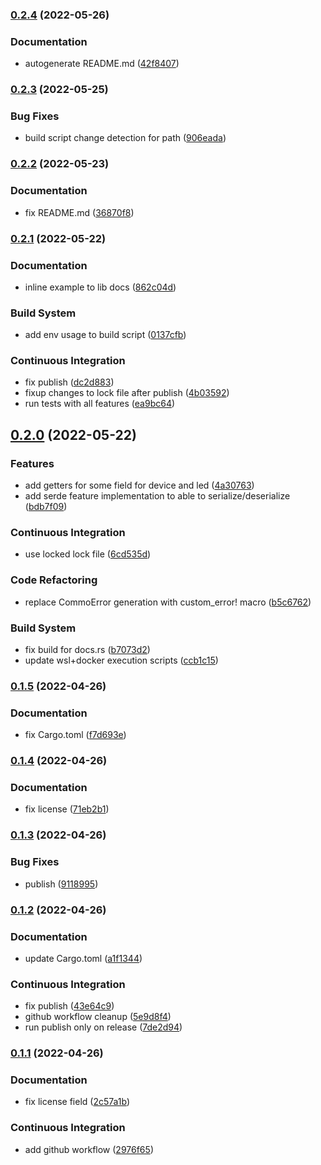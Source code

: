 ### [0.2.4](https://github.com/meskill/mystic-light-sdk/compare/v0.2.3...v0.2.4) (2022-05-26)


### Documentation

* autogenerate README.md ([42f8407](https://github.com/meskill/mystic-light-sdk/commit/42f8407620324209a60248683d403a9d3401ebff))

### [0.2.3](https://github.com/meskill/mystic-light-sdk/compare/v0.2.2...v0.2.3) (2022-05-25)


### Bug Fixes

* build script change detection for path ([906eada](https://github.com/meskill/mystic-light-sdk/commit/906eadab58fb4ef8a6b4a7f8e492a6c3cc845ef8))

### [0.2.2](https://github.com/meskill/mystic-light-sdk/compare/v0.2.1...v0.2.2) (2022-05-23)


### Documentation

* fix README.md ([36870f8](https://github.com/meskill/mystic-light-sdk/commit/36870f89e57f2cae329e0fbc7bebfe3c38858b7a))

### [0.2.1](https://github.com/meskill/mystic-light-sdk/compare/v0.2.0...v0.2.1) (2022-05-22)


### Documentation

* inline example to lib docs ([862c04d](https://github.com/meskill/mystic-light-sdk/commit/862c04d45dbe3632b2708203c62797c350ca949c))


### Build System

* add env usage to build script ([0137cfb](https://github.com/meskill/mystic-light-sdk/commit/0137cfb21665bc929987ca58b403532fdd5e0e89))


### Continuous Integration

* fix publish ([dc2d883](https://github.com/meskill/mystic-light-sdk/commit/dc2d883ca2f5ec965aa9ad4a92b3f17fd8b8d110))
* fixup changes to lock file after publish ([4b03592](https://github.com/meskill/mystic-light-sdk/commit/4b035924d0a434d2759d5c4fbd44fec8cb88a4e7))
* run tests with all features ([ea9bc64](https://github.com/meskill/mystic-light-sdk/commit/ea9bc64baf946c71afa63bb1295d283e7772253b))

## [0.2.0](https://github.com/meskill/mystic-light-sdk/compare/v0.1.5...v0.2.0) (2022-05-22)


### Features

* add getters for some field for device and led ([4a30763](https://github.com/meskill/mystic-light-sdk/commit/4a3076312bf8716b7bf5a781585b091f9958aaa4))
* add serde feature implementation to able to serialize/deserialize ([bdb7f09](https://github.com/meskill/mystic-light-sdk/commit/bdb7f091e5110177df3d8af8c6b99af67023e67e))


### Continuous Integration

* use locked lock file ([6cd535d](https://github.com/meskill/mystic-light-sdk/commit/6cd535d4bff1079c9d441805c1129fc6aa11db69))


### Code Refactoring

* replace CommoError generation with custom_error! macro ([b5c6762](https://github.com/meskill/mystic-light-sdk/commit/b5c6762507dd0163303d9b8ff7dd3f92ce223eed))


### Build System

* fix build for docs.rs ([b7073d2](https://github.com/meskill/mystic-light-sdk/commit/b7073d2906e5c21a8d21b0cd5689e91756f19427))
* update wsl+docker execution scripts ([ccb1c15](https://github.com/meskill/mystic-light-sdk/commit/ccb1c151fb1e8f29deaba5dd2b8d8a68c86f29ae))

### [0.1.5](https://github.com/meskill/mystic-light-sdk/compare/v0.1.4...v0.1.5) (2022-04-26)


### Documentation

* fix Cargo.toml ([f7d693e](https://github.com/meskill/mystic-light-sdk/commit/f7d693e2e1e0fa73113afca55a2536315fc44534))

### [0.1.4](https://github.com/meskill/mystic-light-sdk/compare/v0.1.3...v0.1.4) (2022-04-26)


### Documentation

* fix license ([71eb2b1](https://github.com/meskill/mystic-light-sdk/commit/71eb2b1885f46ef8b460cf7f4cceff1f4fa324a5))

### [0.1.3](https://github.com/meskill/mystic-light-sdk/compare/v0.1.2...v0.1.3) (2022-04-26)


### Bug Fixes

* publish ([9118995](https://github.com/meskill/mystic-light-sdk/commit/911899517fb16c96888bdb0f8e7e37f8911d6d68))

### [0.1.2](https://github.com/meskill/mystic-light-sdk/compare/v0.1.1...v0.1.2) (2022-04-26)


### Documentation

* update Cargo.toml ([a1f1344](https://github.com/meskill/mystic-light-sdk/commit/a1f13448d4eb71b48e226c0f61d9b67b33de507a))


### Continuous Integration

* fix publish ([43e64c9](https://github.com/meskill/mystic-light-sdk/commit/43e64c938e4cad1abfd9078919351f50323103b0))
* github workflow cleanup ([5e9d8f4](https://github.com/meskill/mystic-light-sdk/commit/5e9d8f4fa97d05ebe0a32a3b20c09a6335bae40d))
* run publish only on release ([7de2d94](https://github.com/meskill/mystic-light-sdk/commit/7de2d94f4878777f7bc3b5352a3fd7890736a408))

### [0.1.1](https://github.com/meskill/mystic-light-sdk/compare/v0.1.0...v0.1.1) (2022-04-26)


### Documentation

* fix license field ([2c57a1b](https://github.com/meskill/mystic-light-sdk/commit/2c57a1b5dfc5b0233fdf5967e024bf19544c4399))


### Continuous Integration

* add github workflow ([2976f65](https://github.com/meskill/mystic-light-sdk/commit/2976f65ff773b7db140c61d1f199d6bbc6060b1f))
